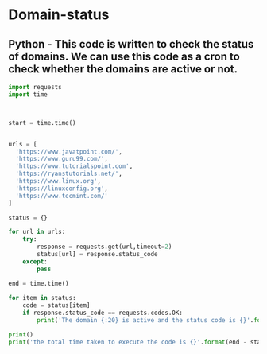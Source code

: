 # Domain-status
## Python - This code is written to check the status of domains. We can use this code as a cron to check whether the domains are active or not.

```python
import requests
import time



start = time.time()


urls = [
  'https://www.javatpoint.com/',
  'https://www.guru99.com/',
  'https://www.tutorialspoint.com',
  'https://ryanstutorials.net/',
  'https://www.linux.org',
  'https://linuxconfig.org',
  'https://www.tecmint.com/'
]

status = {}

for url in urls:
    try:
        response = requests.get(url,timeout=2)
        status[url] = response.status_code
    except:
        pass

end = time.time()
    
for item in status:
    code = status[item]
    if response.status_code == requests.codes.OK:
        print('The domain {:20} is active and the status code is {}'.format(item,code))

print()
print('the total time taken to execute the code is {}'.format(end - start))
```
